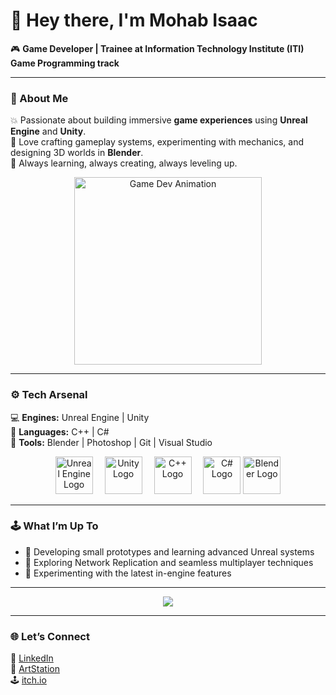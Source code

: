 # 👋 Hey there, I'm **Mohab Isaac**  

🎮 **Game Developer | Trainee at Information Technology Institute (ITI) Game Programming track**

---

### 🧠 About Me  
💥 Passionate about building immersive **game experiences** using **Unreal Engine** and **Unity**.  
🧩 Love crafting gameplay systems, experimenting with mechanics, and designing 3D worlds in **Blender**.  
🚀 Always learning, always creating, always leveling up.

<p align="center">
  <img src="https://media0.giphy.com/media/v1.Y2lkPTc5MGI3NjExNWN4bW4zdmpiY3g3YWQxZ2gycGJhaXh6NHQwMWt3NDAxZjZjM2Z2bCZlcD12MV9pbnRlcm5hbF9naWZfYnlfaWQmY3Q9Zw/FM54RCOlf6wgLAfJum/giphy.gif" width="300" alt="Game Dev Animation">
</p>

---

### ⚙️ Tech Arsenal  
💻 **Engines:** Unreal Engine | Unity  
🧠 **Languages:** C++ | C#  
🎨 **Tools:** Blender | Photoshop | Git | Visual Studio  

<p align="center">
  <img src="https://www.citypng.com/public/uploads/preview/unreal-engine-white-logo-png-7017516947713345x5letwbsz.png" alt="Unreal Engine Logo" width="60" style="margin-right:15px;"/>
  <img src="https://www.citypng.com/public/uploads/preview/unity-round-logo-icon-png-701751694968144ebvvjhn8zq.png" alt="Unity Logo" width="60" style="margin-right:15px;"/>
  <img src="https://upload.wikimedia.org/wikipedia/commons/1/18/ISO_C%2B%2B_Logo.svg" alt="C++ Logo" width="60" style="margin-right:15px;"/>
  <img src="https://upload.wikimedia.org/wikipedia/commons/1/17/C_Sharp_Icon.png" alt="C# Logo" width="60"/>
  <img src="https://logos-world.net/wp-content/uploads/2023/05/Blender-Symbol.png" alt="Blender Logo" width="60"/>
</p>

---

### 🕹️ What I’m Up To  
- 🎨 Developing small prototypes and learning advanced Unreal systems  
- 🧩 Exploring Network Replication and seamless multiplayer techniques  
- 🌌 Experimenting with the latest in-engine features  

---

<p align="center">
  <img src="https://readme-typing-svg.herokuapp.com?color=%23F75C7E&center=true&vCenter=true&lines=CCreating+Worlds+One+Frame+at+a+Time...;Building+Games+That+Feel+Alive!;Code.+Create.+Play.+Repeat.">
</p>

---

### 🌐 Let’s Connect  
💼 [LinkedIn](https://www.linkedin.com/in/mohab-atef-27284b218/)  
🎨 [ArtStation](https://www.artstation.com/ozul5)  
🕹️ [itch.io](https://itch.io/)  
